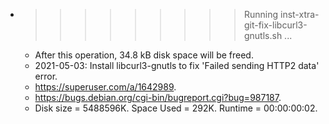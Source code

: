 * >>>>>>>>> Running inst-xtra-git-fix-libcurl3-gnutls.sh ...
  * After this operation, 34.8 kB disk space will be freed.
  * 2021-05-03: Install libcurl3-gnutls to fix 'Failed sending HTTP2 data' error.
  * https://superuser.com/a/1642989.
  * https://bugs.debian.org/cgi-bin/bugreport.cgi?bug=987187.
  * Disk size = 5488596K. Space Used = 292K. Runtime = 00:00:00:02.
